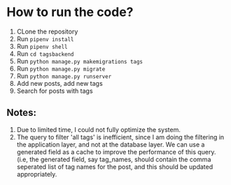 # How to run the code?
1. CLone the repository
2. Run `pipenv install`
3. Run `pipenv shell`
4. Run `cd tagsbackend`
5. Run `python manage.py makemigrations tags`
6. Run `python manage.py migrate`
7. Run `python manage.py runserver`
8. Add new posts, add new tags
9. Search for posts with tags


## Notes:
1. Due to limited time, I could not fully optimize the system.
2. The query to filter 'all tags' is inefficient, since I am doing the filtering in the application layer, and not at the database layer.
   We can use a generated field as a cache to improve the performance of this query. (i.e, the generated field, say tag_names, should contain
   the comma seperated list of tag names for the post, and this should be updated appropriately.

